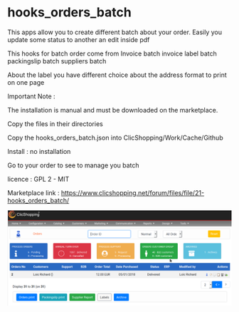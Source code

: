 # hooks_orders_batch


This apps allow you to create different batch about your order.
Easily you update some status to another an edit inside pdf


This hooks for batch order come from
Invoice batch
invoice label batch
packingslip batch
suppliers batch

About the label you have different choice about the address format to print on one page

Important Note :

 
The installation is manual and must be downloaded on the marketplace.

Copy the files in their directories

Copy the hooks_orders_batch.json into ClicShopping/Work/Cache/Github

Install : no installation

Go to your order to see to manage you batch

licence  : GPL 2 - MIT

Marketplace link : https://www.clicshopping.net/forum/files/file/21-hooks_orders_batch/

![batch](https://github.com/ClicShoppingOfficialModulesV3/hooks_orders_batch/blob/master/ModuleInfosJson/orders_batch.png)